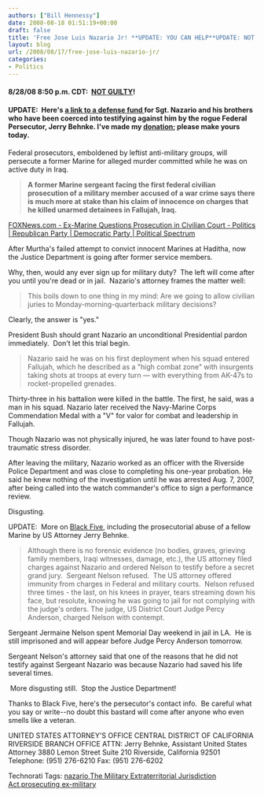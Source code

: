 ```yaml
---
authors: ["Bill Hennessy"]
date: 2008-08-18 01:51:19+00:00
draft: false
title: 'Free Jose Luis Nazario Jr! **UPDATE: YOU CAN HELP**UPDATE: NOT GUILTY!'
layout: blog
url: /2008/08/17/free-jose-luis-nazario-jr/
categories:
- Politics
---
```


#### 8/28/08 8:50 p.m. CDT:  [NOT GUILTY](https://hennessysview.com/2008/08/28/marine-jose-luis-nazario-not-guilty/)!




#### UPDATE:  Here's [a link to a defense fund ](https://warchronicle.com/TheyAreNotKillers/Fallujah04/DefendOurMarines.htm)for Sgt. Nazario and his brothers who have been coerced into testifying against him by the rogue Federal Persecutor, Jerry Behnke. I've made my [donation](https://www.unitedpatriots.org/donate.php#donatewarrior); please make yours today.


Federal prosecutors, emboldened by leftist anti-military groups, will persecute a former Marine for alleged murder committed while he was on active duty in Iraq.


> **A former Marine sergeant facing the first federal civilian prosecution of a military member accused of a war crime says there is much more at stake than his claim of innocence on charges that he killed unarmed detainees in Fallujah, Iraq.**


[FOXNews.com - Ex-Marine Questions Prosecution in Civilian Court - Politics | Republican Party | Democratic Party | Political Spectrum](https://www.foxnews.com/story/0,2933,405164,00.html)

After Murtha's failed attempt to convict innocent Marines at Haditha, now the Justice Department is going after former service members. 

Why, then, would any ever sign up for military duty?  The left will come after you until you're dead or in jail.  Nazario's attorney frames the matter well:


> This boils down to one thing in my mind: Are we going to allow civilian juries to Monday-morning-quarterback military decisions?


Clearly, the answer is "yes." 

President Bush should grant Nazario an unconditional Presidential pardon immediately.  Don't let this trial begin.


> Nazario said he was on his first deployment when his squad entered Fallujah, which he described as a "high combat zone" with insurgents taking shots at troops at every turn — with everything from AK-47s to rocket-propelled grenades.

Thirty-three in his battalion were killed in the battle. The first, he said, was a man in his squad. Nazario later received the Navy-Marine Corps Commendation Medal with a "V" for valor for combat and leadership in Fallujah.

Though Nazario was not physically injured, he was later found to have post-traumatic stress disorder.

After leaving the military, Nazario worked as an officer with the Riverside Police Department and was close to completing his one-year probation. He said he knew nothing of the investigation until he was arrested Aug. 7, 2007, after being called into the watch commander's office to sign a performance review.


Disgusting. 

UPDATE:  More on [Black Five](https://www.blackfive.net/main/2008/05/marine-jailed-o.html), including the prosecutorial abuse of a fellow Marine by US Attorney Jerry Behnke. 


> Although there is no forensic evidence (no bodies, graves, grieving family members, Iraqi witnesses, damage, etc.), the US attorney filed charges against Nazario and ordered Nelson to testify before a secret grand jury.  Sergeant Nelson refused.  The US attorney offered immunity from charges in Federal and military courts.  Nelson refused three times - the last, on his knees in prayer, tears streaming down his face, but resolute, knowing he was going to jail for not complying with the judge's orders. The judge, US District Court Judge Percy Anderson, charged Nelson with contempt.

Sergeant Jermaine Nelson spent Memorial Day weekend in jail in LA.  He is still imprisoned and will appear before Judge Percy Anderson tomorrow. 

Sergeant Nelson's attorney said that one of the reasons that he did not testify against Sergeant Nazario was because Nazario had saved his life several times.


 More disgusting still.  Stop the Justice Department! 

Thanks to Black Five, here's the persecutor's contact info.  Be careful what you say or write--no doubt this bastard will come after anyone who even smells like a veteran.

UNITED STATES ATTORNEY'S OFFICE
CENTRAL DISTRICT OF CALIFORNIA
RIVERSIDE BRANCH OFFICE
ATTN: Jerry Behnke, Assistant United States Attorney
3880 Lemon Street
Suite 210
Riverside, California 92501
Telephone: (951) 276-6210
Fax: (951) 276-6202


Technorati Tags: [nazario](https://technorati.com/tags/nazario),[The Military Extraterritorial Jurisdiction Act](https://technorati.com/tags/The%20Military%20Extraterritorial%20Jurisdiction%20Act),[prosecuting ex-military](https://technorati.com/tags/prosecuting%20ex-military)
